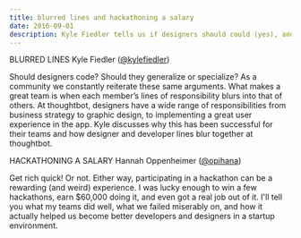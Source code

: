 ```yaml
---
title: blurred lines and hackathoning a salary
date: 2016-09-01
description: Kyle Fiedler tells us if designers should could (yes), and Hannah Oppenheimer shows us how to get rich hackathoning
---
```


BLURRED LINES
Kyle Fiedler ([@kylefiedler](http://twitter.com/kylefiedler))

Should designers code? Should they generalize or specialize? As a community we constantly reiterate these same arguments. What makes a great team is when each member’s lines of responsibility blurs into that of others. At thoughtbot, designers have a wide range of responsibilities from business strategy to graphic design, to implementing a great user experience in the app. Kyle discusses why this has been successful for their teams and how designer and developer lines blur together at thoughtbot.

HACKATHONING A SALARY
Hannah Oppenheimer ([@opihana](http://twitter.com/opihana))

Get rich quick! Or not. Either way, participating in a hackathon can be a rewarding (and weird) experience. I was lucky enough to win a few hackathons, earn $60,000 doing it, and even got a real job out of it. I'll tell you what my teams did well, what we failed miserably on, and how it actually helped us become better developers and designers in a startup environment.
